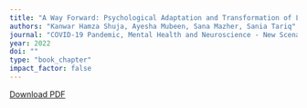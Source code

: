 ```yaml
---
title: "A Way Forward: Psychological Adaptation and Transformation of Life Post COVID-19"
authors: "Kanwar Hamza Shuja, Ayesha Mubeen, Sana Mazher, Sania Tariq"
journal: "COVID-19 Pandemic, Mental Health and Neuroscience - New Scenarios for Understanding and Treatment"
year: 2022
doi: ""
type: "book_chapter"
impact_factor: false
---
```


[Download PDF](/files/papers/2022-springer-post-covid.pdf)
